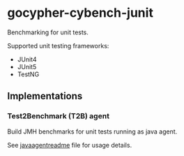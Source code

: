 # gocypher-cybench-junit

Benchmarking for unit tests. 

Supported unit testing frameworks:
* JUnit4
* JUnit5
* TestNG

## Implementations

### Test2Benchmark (T2B) agent

Build JMH benchmarks for unit tests running as java agent.

See [javaagent](javaagent)[readme](javaagent/README.md) file for usage details. 
